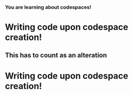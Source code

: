 ### You are learning about codespaces!
# Writing code upon codespace creation!


## This has to count as an alteration
# Writing code upon codespace creation!
